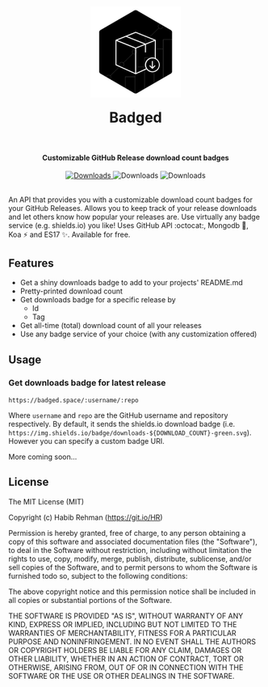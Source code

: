 <h1 align="center">
  <br>
  <a href="https://github.com/HR/Badged"><img src="https://raw.githubusercontent.com/HR/badged/master/public/badged_logo.svg" alt="Badged" width="180" style= "margin-bottom: 1rem"></a>
  <br>
  Badged
  <br>
  <br>
</h1>


<h4 align="center">Customizable GitHub Release download count badges</h4>

<p align="center">
  <a href="https://git.io/Crypter">
    <img src="https://badged.space/HR/Crypter?badge=https://img.shields.io/badge/Crypter%20⬇️-%s-orange.svg"
      alt="Downloads">
  </a>
  <img src="https://badged.space/atom/atom?badge=https://img.shields.io/badge/Downloads-%s-green.svg"
    alt="Downloads">
  <img src="https://badged.space/electron/electron?badge=https://img.shields.io/badge/Electron%20⬇️-%s-blue.svg"
    alt="Downloads">
</p>
<br>
An API that provides you with a customizable download count badges for your
GitHub Releases. Allows you to keep track of your release downloads and let
others know how popular your releases are. Use virtually any badge service (e.g.
shields.io) you like!
Uses GitHub API :octocat:, Mongodb 🌱, Koa ⚡ and ES17 ✨. Available for free.

## Features
- Get a shiny downloads badge to add to your projects' README.md
- Pretty-printed download count
- Get downloads badge for a specific release by
  - Id
  - Tag
- Get all-time (total) download count of all your releases
- Use any badge service of your choice (with any customization offered)

## Usage
### Get downloads badge for latest release
```
https://badged.space/:username/:repo
```
Where `username` and `repo` are the GitHub username and repository respectively.
By default, it sends the shields.io download badge (i.e.
`https://img.shields.io/badge/downloads-${DOWNLOAD_COUNT}-green.svg`). However
you can specify a custom badge URI.

More coming soon...

## License
The MIT License (MIT)

Copyright (c) Habib Rehman (https://git.io/HR)

Permission is hereby granted, free of charge, to any person obtaining a copy
of this software and associated documentation files (the "Software"), to deal
in the Software without restriction, including without limitation the rights
to use, copy, modify, merge, publish, distribute, sublicense, and/or sell
copies of the Software, and to permit persons to whom the Software is
furnished todo so, subject to the following conditions:

The above copyright notice and this permission notice shall be included in
all copies or substantial portions of the Software.

THE SOFTWARE IS PROVIDED "AS IS", WITHOUT WARRANTY OF ANY KIND, EXPRESS OR
IMPLIED, INCLUDING BUT NOT LIMITED TO THE WARRANTIES OF MERCHANTABILITY,
FITNESS FOR A PARTICULAR PURPOSE AND NONINFRINGEMENT. IN NO EVENT SHALL THE
AUTHORS OR COPYRIGHT HOLDERS BE LIABLE FOR ANY CLAIM, DAMAGES OR OTHER
LIABILITY, WHETHER IN AN ACTION OF CONTRACT, TORT OR OTHERWISE, ARISING FROM,
OUT OF OR IN CONNECTION WITH THE SOFTWARE OR THE USE OR OTHER DEALINGS IN
THE SOFTWARE.

